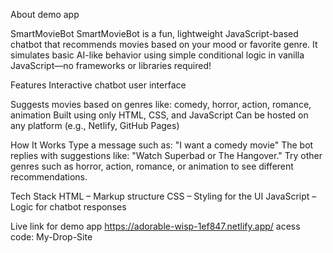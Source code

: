 About demo app

SmartMovieBot
SmartMovieBot is a fun, lightweight JavaScript-based chatbot that recommends movies based on your mood or favorite genre. It simulates basic AI-like behavior using simple conditional logic in vanilla JavaScript—no frameworks or libraries required!

Features
Interactive chatbot user interface

Suggests movies based on genres like: comedy, horror, action, romance, animation
Built using only HTML, CSS, and JavaScript
Can be hosted on any platform (e.g., Netlify, GitHub Pages)

How It Works
Type a message such as: "I want a comedy movie"
The bot replies with suggestions like: "Watch Superbad or The Hangover."
Try other genres such as horror, action, romance, or animation to see different recommendations.

Tech Stack
HTML – Markup structure
CSS – Styling for the UI
JavaScript – Logic for chatbot responses

Live link for demo app  https://adorable-wisp-1ef847.netlify.app/
acess code: My-Drop-Site
